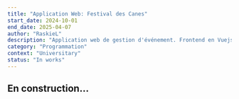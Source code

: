 ```yaml
---
title: "Application Web: Festival des Canes"
start_date: 2024-10-01
end_date: 2025-04-07
author: "RaskieL"
description: "Application web de gestion d'événement. Frontend en Vuejs, Backend en Nodejs avec API REST. Travail en équipe de 5 selon les méthodes agiles."
category: "Programmation"
context: "Universitary"
status: "In works"
---
```


## En construction...